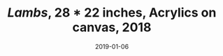 ---
layout: allprojectdetail
title:  <i>Lambs</i>, 28 * 22 inches, Acrylics on canvas, 2018
type: image
date:   2019-01-06
image: Taeyoon_Choi_Lambs_2018_LKJ_3b.jpg
meta:
orientation:
alt-text: Blue painting with a stroke of pink overlay and teal overlay. A dreamy landscape with trees and lambs or goats in the background. Slight suggestion of figures in the foreground.  
categories: all-paintings
 
---
